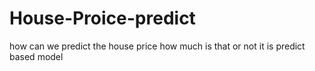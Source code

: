 # House-Proice-predict
how can we predict the house price how much is that or not it is predict based model
